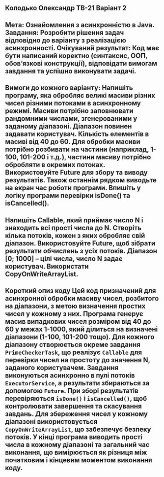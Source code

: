 Колодько Олександр ТВ-21 Варіант 2
--
Мета: Ознайомлення з асинхронністю в Java.  
Завдання: Розробити рішення задач відповідно до варіанту з реалізацією
асинхронності.
Очікуваний результат: Код має бути написаний коректно (синтаксис,
ООП, обов’язкові конструкції), відповідати вимогам завдання та успішно
виконувати задачі.
--
Вимоги до кожного варіанту:
Напишіть програму, яка обробляє великі масиви різних чисел різними
потоками в асинхронному режимі.
Масиви потрібно заповнювати рандомними числами, згенерованими у
заданому діапазоні. Діапазон повинен задавати користувач. Кількість елементів
в масиві від 40 до 60.
Для обробки масиви потрібно розбивати на частини (наприклад, 1-100,
101-200 і т.д.), частини масиву потрібно обробляти в окремих потоках.
Використовуйте Future для збору та виводу результатів. Також останнім
рядком виводьте на екран час роботи програми.
Впишіть у логіку програми перевірки isDone() та isCancelled().
--
Напишіть Callable, який приймає число N і знаходить всі прості
числа до N. Створіть кілька потоків, кожен з яких обробляє свій
діапазон. Використовуйте Future, щоб зібрати результати обчислень з
усіх потоків.
Діапазон [0; 1000] – цілі числа, число N задає користувач.
Використати CopyOnWriteArrayList.
--
Короткий опиз коду
Цей код призначений для асинхронної обробки масиву чисел, розбитого на діапазони, з метою визначення простих чисел у кожному з них. Програма генерує масив випадкових чисел розміром від 40 до 60 у межах 1-1000, який ділиться на визначені діапазони (1-100, 101-200 тощо). Для кожного діапазону створюється окреме завдання `PrimeCheckerTask`, що реалізує `Callable` для перевірки чисел на простоту до значення N, заданого користувачем. Завдання виконуються асинхронно в пулі потоків `ExecutorService`, а результати збираються за допомогою `Future`. При зборі результатів перевіряються `isDone()` і `isCancelled()`, щоб контролювати завершення та скасування завдань. Для збереження чисел у кожному діапазоні використовується `CopyOnWriteArrayList`, що забезпечує безпеку потоків. У кінці програма виводить прості числа в кожному діапазоні та загальний час виконання, що вимірюється як різниця між початковим і кінцевим моментом виконання коду.
--
